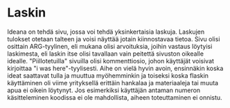 # Laskin

Ideana on tehdä sivu, jossa voi tehdä yksinkertaisia laskuja. Laskujen tulokset otetaan talteen ja voisi näyttää jotain kiinnostavaa tietoa. Sivu olisi osittain ARG-tyylinen, eli mukana olisi arvoituksia, joihin vastaus löytyisi laskimesta, eli laskin itse olisi tavallaan vain peitettä sivuston oikealle idealle. "Piillotetuilla" sivuilla olisi kommenttiosio, johon käyttäjät voisivat kirjoittaa "i was here"-tyylisesti. Aihe on vielä hyvin avoin, ensinnäkin koska ideat saattavat tulla ja muuttua myöhemminkin ja toiseksi koska flaskin käyttäminen oli viime yrityksellä erittäin hankalaa ja materiaaleja tai muuta apua ei oikein löytynyt. Jos esimerkiksi käyttäjän antaman numeron käsitteleminen koodissa ei ole mahdollista, aiheen toteuttaminen ei onnistu.
